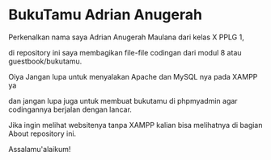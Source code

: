 # BukuTamu Adrian Anugerah
<html>
  <body>
    <p>Perkenalkan nama saya Adrian Anugerah Maulana dari kelas X PPLG 1, </p>
    <p>di repository ini saya membagikan file-file codingan dari modul 8 atau guestbook/bukutamu.</p>
    <p>Oiya Jangan lupa untuk menyalakan Apache dan MySQL nya pada XAMPP ya</p>
    <p> dan jangan lupa juga untuk membuat bukutamu di phpmyadmin agar codingannya berjalan dengan lancar.</p>
    <p>Jika ingin melihat websitenya tanpa XAMPP kalian bisa melihatnya di bagian About repository ini.</p>
  </body>
</html>
Assalamu'alaikum!
